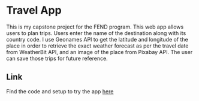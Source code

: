 # Travel App

This is my capstone project for the FEND program. This web app allows users to plan trips. Users enter the name of the destination along with its country code. I use Geonames API to get the latitude and longitude of the place in order to retrieve the exact weather forecast as per the travel date from WeatherBit API, and an image of the place from Pixabay API. The user can save those trips for future reference. 

## Link

Find the code and setup to try the app [here](https://github.com/iamspd2/fend-travel-app)